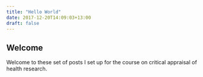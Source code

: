 ```yaml
---
title: "Hello World"
date: 2017-12-20T14:09:03+13:00
draft: false
---
```

## Welcome

Welcome to these set of posts I set up for the course on critical appraisal of health research.

